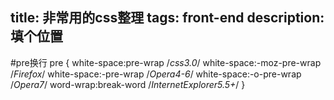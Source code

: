 title: 非常用的css整理
tags: front-end
description: 填个位置
---

#pre换行
pre {
  white-space:pre-wrap  /*css3.0*/
  white-space:-moz-pre-wrap  /*Firefox*/
  white-space:-pre-wrap  /*Opera4-6*/
  white-space:-o-pre-wrap  /*Opera7*/
  word-wrap:break-word  /*InternetExplorer5.5+*/
}